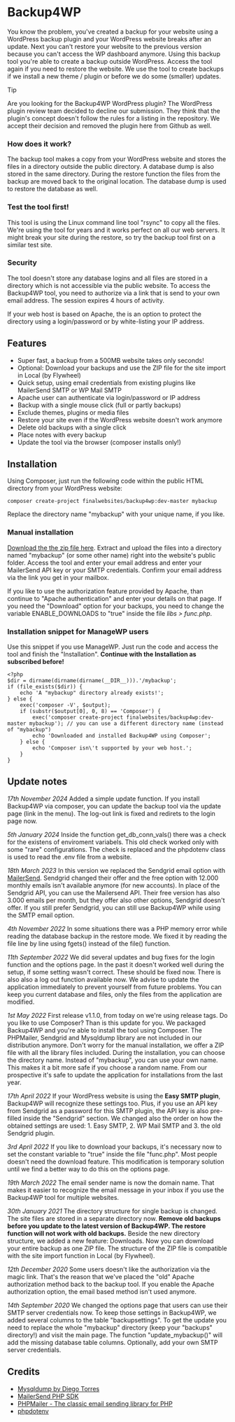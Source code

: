 # Backup4WP

You know the problem, you've created a backup for your website using a WordPress backup plugin and your WordPress website breaks after an update. Next you can't restore your website to the previous version because you can't access the WP dashboard anymore.
Using this backup tool you're able to create a backup outside WordPress. Access the tool again if you need to restore the website. We use the tool to create backups if we install a new theme / plugin or before we do some (smaller) updates.

> [!TIP]
> Are you looking for the Backup4WP WordPress plugin? The WordPress plugin review team decided to decline our submission. They think that the plugin's concept doesn't follow the rules for a listing in the repository. We accept their decision and removed the plugin here from Github as well.

### How does it work?
The backup tool makes a copy from your WordPress website and stores the files in a directory outside the public directory. A database dump is also stored in the same directory. During the restore function the files from the backup are moved back to the original location. The database dump is used to restore the database as well.

### Test the tool first!
This tool is using the Linux command line tool "rsync" to copy all the files. We're using the tool for years and it works perfect on all our web servers. It might break your site during the restore, so try the backup tool first on a similar test site.

### Security
The tool doesn't store any database logins and all files are stored in a directory which is not accessible via the public website. To access the Backup4WP tool, you need to authorize via a link that is send to your own email address. The session expires 4 hours of activity.

If your web host is based on Apache, the is an option to protect the directory using a login/password or by white-listing your IP address.

## Features
* Super fast, a backup from a 500MB website takes only seconds!
* Optional: Download your backups and use the ZIP file for the site import in Local (by Flywheel)
* Quick setup, using email credentials from existing plugins like MailerSend SMTP or WP Mail SMTP
* Apache user can authenticate via login/password or IP address
* Backup with a single mouse click (full or partly backups)
* Exclude themes, plugins or media files
* Restore your site even if the WordPress website doesn't work anymore
* Delete old backups with a single click
* Place notes with every backup
* Update the tool via the browser (composer installs only!)

## Installation

Using Composer, just run the following code within the public HTML directory from your WordPress website:

```
composer create-project finalwebsites/backup4wp:dev-master mybackup
```

Replace the directory name "mybackup" with your unique name, if you like.

### Manual installation

[Download the the zip file here](https://github.com/finalwebsites/backup4wp/releases). Extract and upload the files into a directory named "mybackup" (or some other name) right into the website's public folder. Access the tool and enter your email address and enter your MailerSend API key or your SMTP credentials. Confirm your email address via the link you get in your mailbox.

If you like to use the authorization feature provided by Apache, than continue to "Apache authentication" and enter your details on that page. If you need the "Download" option for your backups, you need to change the variable ENABLE_DOWNLOADS to "true" inside the file *libs > func.php*.

### Installation snippet for ManageWP users

Use this snippet if you use ManageWP. Just run the code and access the tool and finish the "Installation". **Continue with the Installation as subscribed before!**

    <?php
    $dir = dirname(dirname(dirname(__DIR__))).'/mybackup';
    if (file_exists($dir)) {
    	echo 'A "mybackup" directory already exists!';
    } else {
        exec('composer -V', $output);
        if (substr($output[0], 0, 8) == 'Composer') {
    		exec('composer create-project finalwebsites/backup4wp:dev-master mybackup'); // you can use a different directory name (instead of "mybackup")
            echo 'Downloaded and installed Backup4WP using Composer';
    	} else {
    		echo 'Composer isn\'t supported by your web host.';
    	}
    }


## Update notes

*17th November 2024*
Added a simple update function. If you install Backup4WP via composer, you can update the backup tool via the update page (link in the menu).
The log-out link is fixed and redirets to the login page now.

*5th January 2024*
Inside the function get_db_conn_vals() there was a check for the existens of enviroment variabels. This old check worked only with some "rare" configurations. The check is replaced and the phpdotenv class is used to read the .env file from a website. 

*18th March 2023*
In this version we replaced the Sendgrid email option with [MailerSend](https://www.mailersend.com?ref=lol81qb1dqe0). Sendgrid changed their offer and the free option with 12.000 monthly emails isn't available anymore (for new accounts). In place of the Sendgrid API, you can use the Mailersend API. Their free version has also 3.000 emails per month, but they offer also other options, Sendgrid doesn't offer. If you still prefer Sendgrid, you can still use Backup4WP while using the SMTP email option.

*4th November 2022*
In some situations there was a PHP memory error while reading the database backup in the restore mode. We fixed it by reading the file line by line using fgets() instead of the file() function.

*11th September 2022*
We did several updates and bug fixes for the login function and the options page. In the past it doesn't worked well during the setup, if some setting wasn't correct. These should be fixed now. There is also also a log out function available now. We advise to update the application immediately to prevent yourself from future problems. You can keep you current database and files, only the files from the application are modified.

*1st May 2022*
First release v1.1.0, from today on we're using release tags. Do you like to use Composer? Than is this update for you. We packaged Backup4WP and you're able to install the tool using Composer. The PHPMailer, Sendgrid and Mysqldump library are not included in our distribution anymore. Don't worry for the manual installation, we offer a ZIP file with all the library files included. During the installation, you can choose the directory name. Instead of "mybackup", you can use your own name. This makes it a bit more safe if you choose a random name. From our prospective it's safe to update the application for  installations from the last year.

*17th April 2022*
If your WordPress website is using the **Easy SMTP plugin**, Backup4WP will recognize these settings too. Plus, if you use an API key from Sendgrid as a password for this SMTP plugin, the API key is also pre-filled inside the "Sendgrid" section. We changed also the order on how the obtained settings are used: 1. Easy SMTP, 2. WP Mail SMTP and 3. the old Sendgrid plugin.

*3rd April 2022*
If you like to download your backups, it's necessary now to set the constant variable to "true" inside the file "func.php". Most people doesn't need the download feature. This modification is temporary solution until we find a better way to do this on the options page.

*19th March 2022*
The email sender name is now the domain name. That makes it easier to recognize the email message in your inbox if you use the Backup4WP tool for multiple websites.

*30th January 2021*
The directory structure for single backup is changed. The site files are stored in a separate directory now. **Remove old backups before you update to the latest version of Backup4WP. The restore function will not work with old backups.** Beside the new directory structure, we added a new feature: Downloads. Now you can download your entire backup as one ZIP file. The structure of the ZIP file is compatible with the site import function in Local (by Flywheel).

*12th December 2020*
Some users doesn't like the authorization via the magic link. That's the reason that we've placed the "old" Apache authorization method back to the backup tool. If you enable the Apache authorization option, the email based method isn't used anymore.

*14th September 2020*
We changed the options page that users can use their SMTP server credentials now. To keep those settings in Backup4WP, we added several columns to the table "backupsettings". To get the update you need to replace the whole "mybackup" directory (keep your "backups" directory!) and visit the main page. The function "update_mybackup()" will add the missing database table columns. Optionally, add your own SMTP server credentials.

## Credits
* [Mysqldump by Diego Torres](https://github.com/ifsnop/mysqldump-php)
* [MailerSend PHP SDK](https://github.com/mailersend/mailersend-php/)
* [PHPMailer - The classic email sending library for PHP](https://github.com/PHPMailer/PHPMailer)
* [phpdotenv](https://github.com/vlucas/phpdotenv)
